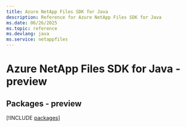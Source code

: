```yaml
---
title: Azure NetApp Files SDK for Java
description: Reference for Azure NetApp Files SDK for Java
ms.date: 06/26/2025
ms.topic: reference
ms.devlang: java
ms.service: netappfiles
---
```

# Azure NetApp Files SDK for Java - preview
## Packages - preview
[!INCLUDE [packages](netapp-files-index.md)]